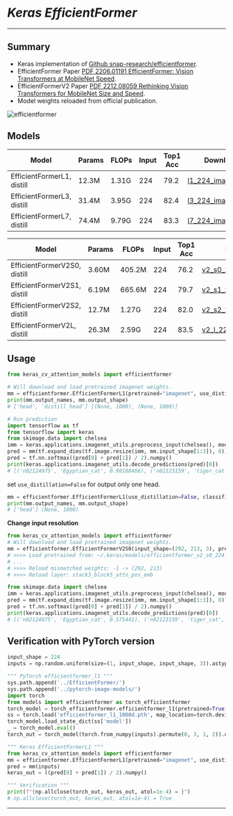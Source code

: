 # ___Keras EfficientFormer___
***

## Summary
  - Keras implementation of [Github snap-research/efficientformer](https://github.com/snap-research/efficientformer).
  - EfficientFormer Paper [PDF 2206.01191 EfficientFormer: Vision Transformers at MobileNet Speed](https://arxiv.org/pdf/2206.01191.pdf).
  - EfficientFormerV2 Paper [PDF 2212.08059 Rethinking Vision Transformers for MobileNet Size and Speed](https://arxiv.org/pdf/2212.08059.pdf).
  - Model weights reloaded from official publication.

  ![efficientformer](https://user-images.githubusercontent.com/5744524/212475387-a4edffe6-9db5-463b-acaa-b20a57ab0c7c.png)
## Models
  | Model                      | Params | FLOPs | Input | Top1 Acc | Download |
  | -------------------------- | ------ | ----- | ----- | -------- | -------- |
  | EfficientFormerL1, distill | 12.3M  | 1.31G | 224   | 79.2     | [l1_224_imagenet.h5](https://github.com/leondgarse/keras_cv_attention_models/releases/download/levit/efficientformer_l1_224_imagenet.h5) |
  | EfficientFormerL3, distill | 31.4M  | 3.95G | 224   | 82.4     | [l3_224_imagenet.h5](https://github.com/leondgarse/keras_cv_attention_models/releases/download/levit/efficientformer_l3_224_imagenet.h5) |
  | EfficientFormerL7, distill | 74.4M  | 9.79G | 224   | 83.3     | [l7_224_imagenet.h5](https://github.com/leondgarse/keras_cv_attention_models/releases/download/levit/efficientformer_l7_224_imagenet.h5) |

  | Model                        | Params | FLOPs  | Input | Top1 Acc | Download |
  | ---------------------------- | ------ | ------ | ----- | -------- | -------- |
  | EfficientFormerV2S0, distill | 3.60M  | 405.2M | 224   | 76.2     | [v2_s0_224_imagenet.h5](https://github.com/leondgarse/keras_cv_attention_models/releases/download/efficientformer/efficientformer_v2_s0_224_imagenet.h5) |
  | EfficientFormerV2S1, distill | 6.19M  | 665.6M | 224   | 79.7     | [v2_s1_224_imagenet.h5](https://github.com/leondgarse/keras_cv_attention_models/releases/download/efficientformer/efficientformer_v2_s1_224_imagenet.h5) |
  | EfficientFormerV2S2, distill | 12.7M  | 1.27G  | 224   | 82.0     | [v2_s2_224_imagenet.h5](https://github.com/leondgarse/keras_cv_attention_models/releases/download/efficientformer/efficientformer_v2_s2_224_imagenet.h5) |
  | EfficientFormerV2L, distill  | 26.3M  | 2.59G  | 224   | 83.5     | [v2_l_224_imagenet.h5](https://github.com/leondgarse/keras_cv_attention_models/releases/download/efficientformer/efficientformer_v2_l_224_imagenet.h5) |

## Usage
  ```py
  from keras_cv_attention_models import efficientformer

  # Will download and load pretrained imagenet weights.
  mm = efficientformer.EfficientFormerL1(pretrained="imagenet", use_distillation=True)
  print(mm.output_names, mm.output_shape)
  # ['head', 'distill_head'] [(None, 1000), (None, 1000)]

  # Run prediction
  import tensorflow as tf
  from tensorflow import keras
  from skimage.data import chelsea
  imm = keras.applications.imagenet_utils.preprocess_input(chelsea(), mode='torch') # Chelsea the cat
  pred = mm(tf.expand_dims(tf.image.resize(imm, mm.input_shape[1:3]), 0))
  pred = tf.nn.softmax((pred[0] + pred[1]) / 2).numpy()
  print(keras.applications.imagenet_utils.decode_predictions(pred)[0])
  # [('n02124075', 'Egyptian_cat', 0.98188466), ('n02123159', 'tiger_cat', 0.011581295), ...]
  ```
  set `use_distillation=False` for output only one head.
  ```py
  mm = efficientformer.EfficientFormerL1(use_distillation=False, classifier_activation="softmax")
  print(mm.output_names, mm.output_shape)
  # ['head'] (None, 1000)
  ```
  **Change input resolution**
  ```py
  from keras_cv_attention_models import efficientformer
  # Will download and load pretrained imagenet weights.
  mm = efficientformer.EfficientFormerV2S0(input_shape=(292, 213, 3), pretrained="imagenet", use_distillation=True)
  # >>>> Load pretrained from: ~/.keras/models/efficientformer_v2_s0_224_imagenet.h5
  # ...
  # >>>> Reload mismatched weights: -1 -> (292, 213)
  # >>>> Reload layer: stack3_block5_attn_pos_emb

  from skimage.data import chelsea
  imm = keras.applications.imagenet_utils.preprocess_input(chelsea(), mode='torch') # Chelsea the cat
  pred = mm(tf.expand_dims(tf.image.resize(imm, mm.input_shape[1:3]), 0))
  pred = tf.nn.softmax((pred[0] + pred[1]) / 2).numpy()
  print(keras.applications.imagenet_utils.decode_predictions(pred)[0])
  # [('n02124075', 'Egyptian_cat', 0.575441), ('n02123159', 'tiger_cat', 0.25620097), ...]
  ```
## Verification with PyTorch version
  ```py
  input_shape = 224
  inputs = np.random.uniform(size=(1, input_shape, input_shape, 3)).astype("float32")

  """ PyTorch efficientformer_l1 """
  sys.path.append('../EfficientFormer/')
  sys.path.append('../pytorch-image-models/')
  import torch
  from models import efficientformer as torch_efficientformer
  torch_model = torch_efficientformer.efficientformer_l1(pretrained=True)
  ss = torch.load('efficientformer_l1_1000d.pth', map_location=torch.device('cpu'))
  torch_model.load_state_dict(ss['model'])
  _ = torch_model.eval()
  torch_out = torch_model(torch.from_numpy(inputs).permute(0, 3, 1, 2)).detach().numpy()

  """ Keras EfficientFormerL1 """
  from keras_cv_attention_models import efficientformer
  mm = efficientformer.EfficientFormerL1(pretrained="imagenet", use_distillation=True)
  pred = mm(inputs)
  keras_out = ((pred[0] + pred[1]) / 2).numpy()

  """ Verification """
  print(f"{np.allclose(torch_out, keras_out, atol=1e-4) = }")
  # np.allclose(torch_out, keras_out, atol=1e-4) = True
  ```
***
